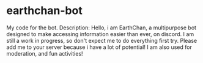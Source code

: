 # earthchan-bot
My code for the bot.
Description: Hello, i am EarthChan, a multipurpose bot designed to make accessing information easier than ever, on discord. 
I am still a work in progress, so don't expect me to do everything first try. Please add me to your server because i have a 
lot of potential! I am also used for moderation, and fun activities!
